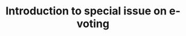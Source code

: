 ---
title: "Introduction to special issue on e-voting"
collection: journals
permalink: /publications/2018-01-Introduction-to-special-issue-on-e-voting
venue: 'Journal of Information Security and Applications'
pages: '122-123'
publisher: 'Elsevier'
year: '2018'
paperurl: 'https://doi.org/10.1016/j.jisa.2017.12.003'
citation: ' <b>Jurlind Budurushi</b>,  Stephan Neumann,  Karen Renaud,  Melanie Volkamer</br> Journal of Information Security and Applications'
---